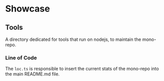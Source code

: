# Showcase

## Tools

A directory dedicated for tools that run on nodejs, to maintain the mono-repo.

### Line of Code

The `loc.ts` is responsible to insert the current stats of the mono-repo into the main README.md file.
